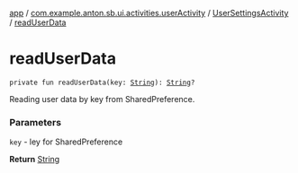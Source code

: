 [app](../../index.md) / [com.example.anton.sb.ui.activities.userActivity](../index.md) / [UserSettingsActivity](index.md) / [readUserData](./read-user-data.md)

# readUserData

`private fun readUserData(key: `[`String`](https://kotlinlang.org/api/latest/jvm/stdlib/kotlin/-string/index.html)`): `[`String`](https://kotlinlang.org/api/latest/jvm/stdlib/kotlin/-string/index.html)`?`

Reading user data by key from SharedPreference.

### Parameters

`key` - ley for SharedPreference

**Return**
[String](https://kotlinlang.org/api/latest/jvm/stdlib/kotlin/-string/index.html)

